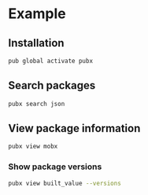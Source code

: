# Example
## Installation
```sh
pub global activate pubx
```

## Search packages
```sh
pubx search json
```

## View package information
```sh
pubx view mobx
```

### Show package versions
```sh
pubx view built_value --versions
```
